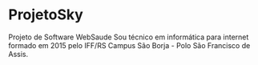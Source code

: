 # ProjetoSky
Projeto de Software WebSaude
Sou técnico em informática para internet formado em 2015 pelo IFF/RS Campus São Borja - Polo São Francisco de Assis.
